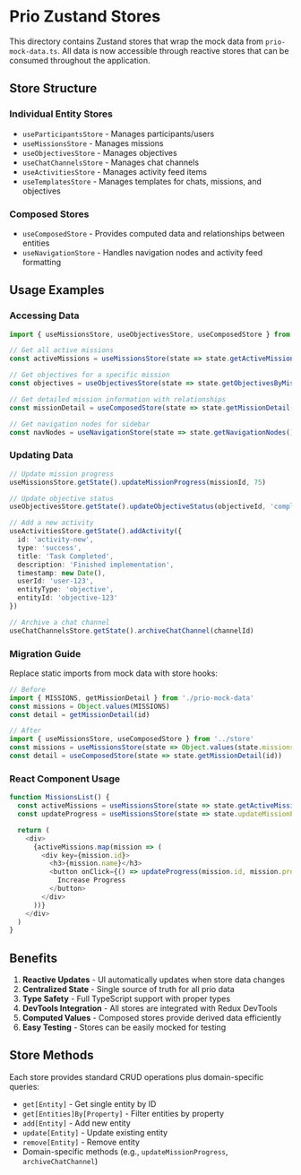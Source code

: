# Prio Zustand Stores

This directory contains Zustand stores that wrap the mock data from `prio-mock-data.ts`. All data is now accessible through reactive stores that can be consumed throughout the application.

## Store Structure

### Individual Entity Stores
- `useParticipantsStore` - Manages participants/users
- `useMissionsStore` - Manages missions
- `useObjectivesStore` - Manages objectives
- `useChatChannelsStore` - Manages chat channels
- `useActivitiesStore` - Manages activity feed items
- `useTemplatesStore` - Manages templates for chats, missions, and objectives

### Composed Stores
- `useComposedStore` - Provides computed data and relationships between entities
- `useNavigationStore` - Handles navigation nodes and activity feed formatting

## Usage Examples

### Accessing Data

```typescript
import { useMissionsStore, useObjectivesStore, useComposedStore } from '@/app/(app)/prio/store'

// Get all active missions
const activeMissions = useMissionsStore(state => state.getActiveMissions())

// Get objectives for a specific mission
const objectives = useObjectivesStore(state => state.getObjectivesByMission(missionId))

// Get detailed mission information with relationships
const missionDetail = useComposedStore(state => state.getMissionDetail(missionId))

// Get navigation nodes for sidebar
const navNodes = useNavigationStore(state => state.getNavigationNodes())
```

### Updating Data

```typescript
// Update mission progress
useMissionsStore.getState().updateMissionProgress(missionId, 75)

// Update objective status
useObjectivesStore.getState().updateObjectiveStatus(objectiveId, 'completed')

// Add a new activity
useActivitiesStore.getState().addActivity({
  id: 'activity-new',
  type: 'success',
  title: 'Task Completed',
  description: 'Finished implementation',
  timestamp: new Date(),
  userId: 'user-123',
  entityType: 'objective',
  entityId: 'objective-123'
})

// Archive a chat channel
useChatChannelsStore.getState().archiveChatChannel(channelId)
```

### Migration Guide

Replace static imports from mock data with store hooks:

```typescript
// Before
import { MISSIONS, getMissionDetail } from './prio-mock-data'
const missions = Object.values(MISSIONS)
const detail = getMissionDetail(id)

// After
import { useMissionsStore, useComposedStore } from '../store'
const missions = useMissionsStore(state => Object.values(state.missions))
const detail = useComposedStore(state => state.getMissionDetail(id))
```

### React Component Usage

```typescript
function MissionsList() {
  const activeMissions = useMissionsStore(state => state.getActiveMissions())
  const updateProgress = useMissionsStore(state => state.updateMissionProgress)

  return (
    <div>
      {activeMissions.map(mission => (
        <div key={mission.id}>
          <h3>{mission.name}</h3>
          <button onClick={() => updateProgress(mission.id, mission.progress + 10)}>
            Increase Progress
          </button>
        </div>
      ))}
    </div>
  )
}
```

## Benefits

1. **Reactive Updates** - UI automatically updates when store data changes
2. **Centralized State** - Single source of truth for all prio data
3. **Type Safety** - Full TypeScript support with proper types
4. **DevTools Integration** - All stores are integrated with Redux DevTools
5. **Computed Values** - Composed stores provide derived data efficiently
6. **Easy Testing** - Stores can be easily mocked for testing

## Store Methods

Each store provides standard CRUD operations plus domain-specific queries:
- `get[Entity]` - Get single entity by ID
- `get[Entities]By[Property]` - Filter entities by property
- `add[Entity]` - Add new entity
- `update[Entity]` - Update existing entity
- `remove[Entity]` - Remove entity
- Domain-specific methods (e.g., `updateMissionProgress`, `archiveChatChannel`)